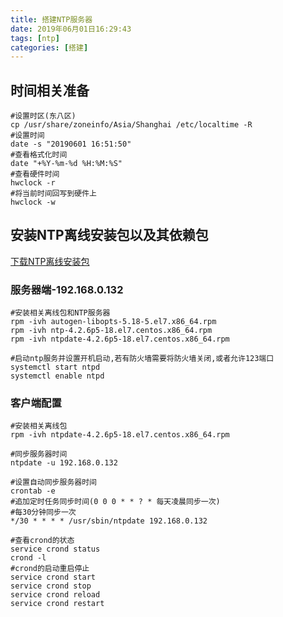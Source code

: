 ```yaml
---
title: 搭建NTP服务器
date: 2019年06月01日16:29:43
tags: [ntp]
categories: [搭建]
---
```


## 时间相关准备

```shell
#设置时区(东八区)
cp /usr/share/zoneinfo/Asia/Shanghai /etc/localtime -R
#设置时间
date -s "20190601 16:51:50"
#查看格式化时间
date "+%Y-%m-%d %H:%M:%S"
#查看硬件时间
hwclock -r
#将当前时间回写到硬件上
hwclock -w
```



## 安装NTP离线安装包以及其依赖包

[下载NTP离线安装包](https://download.csdn.net/download/senssic/11221195)

### 服务器端-192.168.0.132

```shell
#安装相关离线包和NTP服务器
rpm -ivh autogen-libopts-5.18-5.el7.x86_64.rpm
rpm -ivh ntp-4.2.6p5-18.el7.centos.x86_64.rpm
rpm -ivh ntpdate-4.2.6p5-18.el7.centos.x86_64.rpm

#启动ntp服务并设置开机启动,若有防火墙需要将防火墙关闭,或者允许123端口
systemctl start ntpd
systemctl enable ntpd

```



### 客户端配置

```shell
#安装相关离线包
rpm -ivh ntpdate-4.2.6p5-18.el7.centos.x86_64.rpm

#同步服务器时间
ntpdate -u 192.168.0.132

#设置自动同步服务器时间
crontab -e
#追加定时任务同步时间(0 0 0 * * ? * 每天凌晨同步一次)
#每30分钟同步一次
*/30 * * * * /usr/sbin/ntpdate 192.168.0.132

#查看crond的状态
service crond status
crond -l
#crond的启动重启停止
service crond start
service crond stop
service crond reload
service crond restart


```


